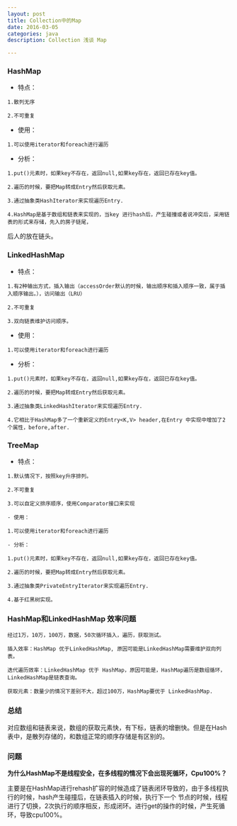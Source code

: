 ```yaml
---
layout: post 
title: Collection中的Map
date: 2016-03-05
categories: java
description: Collection 浅谈 Map

---
```


### HashMap
	
   - 特点：
	
	1.散列无序
	
	2.不可重复

   - 使用：
	
	1.可以使用iterator和foreach进行遍历

   - 分析：
	
	1.put()元素时，如果key不存在，返回null,如果key存在，返回已存在key值。
	
	2.遍历的时候，要把Map转成Entry然后获取元素。
	
	3.通过抽象类HashIterator来实现遍历Entry.
	
	4.HashMap是基于数组和链表来实现的，当key 进行hash后，产生碰撞或者说冲突后，采用链表的形式来存储，先入的房子链尾，
后人的放在链头。
		

### LinkedHashMap
	
   - 特点：
	
	1.有2种输出方式，插入输出（accessOrder默认的时候，输出顺序和插入顺序一致，属于插入顺序输出。），访问输出（LRU）
	
	2.不可重复
	
	3.双向链表维护访问顺序。

   - 使用：
	
	1.可以使用iterator和foreach进行遍历

   - 分析：
	
	1.put()元素时，如果key不存在，返回null,如果key存在，返回已存在key值。
	
	2.遍历的时候，要把Map转成Entry然后获取元素。
	
	3.通过抽象类LinkedHashIterator来实现遍历Entry.
	
	4.它相比于HashMap多了一个重新定义的Entry<K,V> header,在Entry 中实现中增加了2个属性，before,after.


### TreeMap
	
   - 特点：
	
	1.默认情况下，按照key升序排列。
	
	2.不可重复
	
	3.可以自定义排序顺序，使用Comparator接口来实现

    - 使用：
	
	1.可以使用iterator和foreach进行遍历

    - 分析：
	
	1.put()元素时，如果key不存在，返回null,如果key存在，返回已存在key值。
	
	2.遍历的时候，要把Map转成Entry然后获取元素。
	
	3.通过抽象类PrivateEntryIterator来实现遍历Entry.
	
	4.基于红黑树实现。


	

		
### HashMap和LinkedHashMap 效率问题

	经过1万，10万，100万，数据，50次循环插入，遍历，获取测试。
	
	插入效率：HashMap 优于LinkedHashMap, 原因可能是LinkedHashMap需要维护双向列表。
	
	迭代遍历效率：LinkedHashMap 优于 HashMap，原因可能是，HashMap遍历是数组循环，LinkedHashMap是链表查询。
	
	获取元素：数量少的情况下差别不大，超过100万，HashMap要优于 LinkedHashMap.


### 总结

   对应数组和链表来说，数组的获取元素快，有下标，链表的增删快。但是在Hash表中，是散列存储的，和数组正常的顺序存储是有区别的。

### 问题

   **为什么HashMap不是线程安全，在多线程的情况下会出现死循环，Cpu100%？**

   主要是在HashMap进行rehash扩容的时候造成了链表闭环导致的，由于多线程执行的时候，hash产生碰撞后，在链表插入的时候，执行下一个
节点的时候，线程进行了切换，2次执行的顺序相反，形成闭环。进行get的操作的时候，产生死循环，导致cpu100%。




